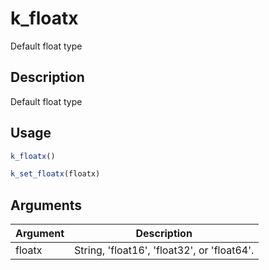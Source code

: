 # k_floatx


Default float type




## Description

Default float type





## Usage
```r
k_floatx()

k_set_floatx(floatx)
```




## Arguments


Argument      |Description
------------- |----------------
floatx | String, 'float16', 'float32', or 'float64'.






